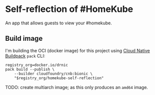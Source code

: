 # Self-reflection of #HomeKube

An app that allows guests to view your #homekube.

## Build image

I'm building the OCI (docker image) for this project using [Cloud Native Buildpack](https://buildpacks.io) `pack` CLI:

```plain
registry_org=docker.io/drnic
pack build --publish \
    --builder cloudfoundry/cnb:bionic \
    "$registry_org/homekube-self-reflection"
```

TODO: create multiarch image; as this only produces an `amd64` image.
